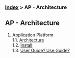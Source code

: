 ### [Index](../../) > AP - Architecture

## AP - Architecture
1. Application Platform  
  1.1. [Architecture](./application_platform/architecture/README.md)  
  1.2. [Install](./application_platform/install/README.md)  
  1.3. [User Guide? Use Guide?](./application_platform/user_guide/README.md)  
